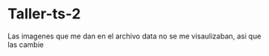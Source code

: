 # Taller-ts-2

Las imagenes que me dan en el archivo data no se me visaulizaban, asi que las cambie 
